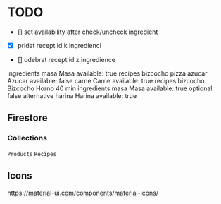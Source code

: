 # TODO

- [] set availability after check/uncheck ingredient
- [x] pridat recept id k ingredienci
- [] odebrat recept id z ingredience

ingredients
masa
Masa
available: true
recipes
bizcocho
pizza
azucar
Azucar
available: false
carne
Carne
available: true
recipes
bizcocho
Bizcocho
Horno 40 min
ingredients
masa
Masa
available: true
optional: false
alternative
harina
Harina
available: true

## Firestore

### Collections

`Products`
`Recipes`

## Icons

https://material-ui.com/components/material-icons/
